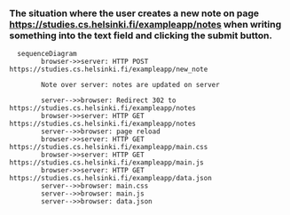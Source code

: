 ### The situation where the user creates a new note on page https://studies.cs.helsinki.fi/exampleapp/notes when writing something into the text field and clicking the submit button.

```mermaid
  sequenceDiagram
        browser->>server: HTTP POST https://studies.cs.helsinki.fi/exampleapp/new_note

        Note over server: notes are updated on server

        server-->>browser: Redirect 302 to https://studies.cs.helsinki.fi/exampleapp/notes
        browser->>server: HTTP GET https://studies.cs.helsinki.fi/exampleapp/notes
        server-->>browser: page reload
        browser->>server: HTTP GET https://studies.cs.helsinki.fi/exampleapp/main.css
        browser->>server: HTTP GET https://studies.cs.helsinki.fi/exampleapp/main.js
        browser->>server: HTTP GET https://studies.cs.helsinki.fi/exampleapp/data.json
        server-->>browser: main.css
        server-->>browser: main.js
        server-->>browser: data.json
```